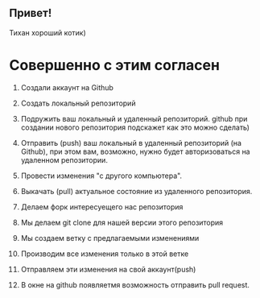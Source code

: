 ## Привет!

Тихан хороший котик)

Совершенно с этим согласен
======


1. Создали аккаунт на Github
2. Создать локальный репозиторий
3. Подружить ваш локальный и удаленный репозиторий. github при создании нового репозитория подскажет как это можно сделать)
4. Отправить (push) ваш локальный в удаленный репозиторий (на Github), при этом вам, возможно, нужно будет авторизоваться на удаленном репозитории.
5. Провести изменения "с другого компьютера".
6. Выкачать (pull) актуальное состояние из удаленного репозитория. 

1. Делаем форк интересуещего нас репозитория
2. Мы делаем git clone  для нашей версии этого репозитория
3. Мы создаем ветку с предлагаемыми изменениями
4. Производим все изменения только в этой ветке
5. Отправляем эти изменения на свой аккаунт(push)
6. В окне на github появляетмя возможность отправить pull request.